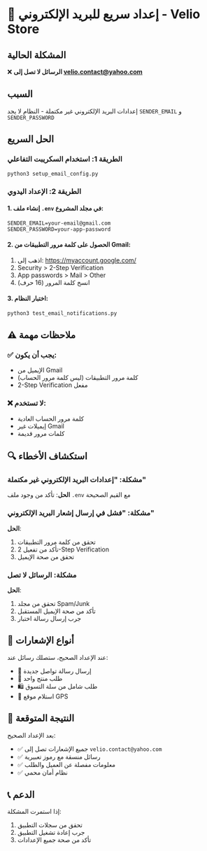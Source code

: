 # 🚀 إعداد سريع للبريد الإلكتروني - Velio Store

## المشكلة الحالية
❌ **الرسائل لا تصل إلى velio.contact@yahoo.com**

## السبب
إعدادات البريد الإلكتروني غير مكتملة - النظام لا يجد `SENDER_EMAIL` و `SENDER_PASSWORD`

## الحل السريع

### الطريقة 1: استخدام السكريبت التفاعلي
```bash
python3 setup_email_config.py
```

### الطريقة 2: الإعداد اليدوي

#### 1. إنشاء ملف `.env` في مجلد المشروع:
```env
SENDER_EMAIL=your-email@gmail.com
SENDER_PASSWORD=your-app-password
```

#### 2. الحصول على كلمة مرور التطبيقات من Gmail:
1. اذهب إلى: https://myaccount.google.com/
2. Security > 2-Step Verification
3. App passwords > Mail > Other
4. انسخ كلمة المرور (16 حرف)

#### 3. اختبار النظام:
```bash
python3 test_email_notifications.py
```

## ⚠️ ملاحظات مهمة

### ✅ يجب أن يكون:
- الإيميل من Gmail
- كلمة مرور التطبيقات (ليس كلمة مرور الحساب)
- 2-Step Verification مفعل

### ❌ لا تستخدم:
- كلمة مرور الحساب العادية
- إيميلات غير Gmail
- كلمات مرور قديمة

## 🔍 استكشاف الأخطاء

### مشكلة: "إعدادات البريد الإلكتروني غير مكتملة"
**الحل**: تأكد من وجود ملف `.env` مع القيم الصحيحة

### مشكلة: "فشل في إرسال إشعار البريد الإلكتروني"
**الحل**: 
1. تحقق من كلمة مرور التطبيقات
2. تأكد من تفعيل 2-Step Verification
3. تحقق من صحة الإيميل

### مشكلة: الرسائل لا تصل
**الحل**:
1. تحقق من مجلد Spam/Junk
2. تأكد من صحة الإيميل المستقبل
3. جرب إرسال رسالة اختبار

## 📧 أنواع الإشعارات

عند الإعداد الصحيح، ستصلك رسائل عند:
- 📧 إرسال رسالة تواصل جديدة
- 🛒 طلب منتج واحد
- 🛍️ طلب شامل من سلة التسوق
- 📍 استلام موقع GPS

## 🎯 النتيجة المتوقعة

بعد الإعداد الصحيح:
- ✅ جميع الإشعارات تصل إلى `velio.contact@yahoo.com`
- ✅ رسائل منسقة مع رموز تعبيرية
- ✅ معلومات مفصلة عن العميل والطلب
- ✅ نظام أمان محمي

## 📞 الدعم

إذا استمرت المشكلة:
1. تحقق من سجلات التطبيق
2. جرب إعادة تشغيل التطبيق
3. تأكد من صحة جميع الإعدادات
